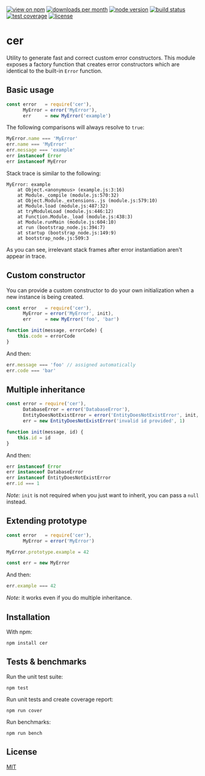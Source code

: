 [![view on npm](http://img.shields.io/npm/v/cer.svg?style=flat-square)](https://www.npmjs.com/package/cer)
[![downloads per month](http://img.shields.io/npm/dm/cer.svg?style=flat-square)](https://www.npmjs.com/package/cer)
[![node version](https://img.shields.io/badge/node-%3E=4-brightgreen.svg?style=flat-square)](https://nodejs.org/download)
[![build status](https://img.shields.io/travis/schwarzkopfb/cer.svg?style=flat-square)](https://travis-ci.org/schwarzkopfb/cer)
[![test coverage](https://img.shields.io/coveralls/schwarzkopfb/cer.svg?style=flat-square)](https://coveralls.io/github/schwarzkopfb/cer)
[![license](https://img.shields.io/npm/l/cer.svg?style=flat-square)](/LICENSE)

# cer

Utility to generate fast and correct custom error constructors.
This module exposes a factory function that creates error constructors which
are identical to the built-in `Error` function.

## Basic usage

```js
const error   = require('cer'),
      MyError = error('MyError'),
      err     = new MyError('example')
```

The following comparisons will always resolve to `true`:

```js
MyError.name === 'MyError'
err.name === 'MyError'
err.message === 'example'
err instanceof Error
err instanceof MyError
```

Stack trace is similar to the following:

```
MyError: example
    at Object.<anonymous> (example.js:3:16)
    at Module._compile (module.js:570:32)
    at Object.Module._extensions..js (module.js:579:10)
    at Module.load (module.js:487:32)
    at tryModuleLoad (module.js:446:12)
    at Function.Module._load (module.js:438:3)
    at Module.runMain (module.js:604:10)
    at run (bootstrap_node.js:394:7)
    at startup (bootstrap_node.js:149:9)
    at bootstrap_node.js:509:3
```

As you can see, irrelevant stack frames after error instantiation aren't appear in trace.

## Custom constructor

You can provide a custom constructor to do your own initialization when a new instance is being created.

```js
const error   = require('cer'),
      MyError = error('MyError', init),
      err     = new MyError('foo', 'bar')

function init(message, errorCode) {
    this.code = errorCode
}
```

And then:

```js
err.message === 'foo' // assigned automatically
err.code === 'bar'
```

## Multiple inheritance

```js
const error = require('cer'),
      DatabaseError = error('DatabaseError'),
      EntityDoesNotExistError = error('EntityDoesNotExistError', init, DatabaseError),
      err = new EntityDoesNotExistError('invalid id provided', 1)

function init(message, id) {
    this.id = id
}
```

And then:

```js
err instanceof Error
err instanceof DatabaseError
err instanceof EntityDoesNotExistError
err.id === 1
```

_Note:_ `init` is not required when you just want to inherit, you can pass a `null` instead.

## Extending prototype

```js
const error   = require('cer'),
      MyError = error('MyError')

MyError.prototype.example = 42

const err = new MyError
```

And then:

```js
err.example === 42
```

_Note:_ it works even if you do multiple inheritance.

## Installation

With npm:

    npm install cer

## Tests & benchmarks

Run the unit test suite:

    npm test

Run unit tests and create coverage report:

    npm run cover

Run benchmarks:

    npm run bench

## License

[MIT](/LICENSE)
